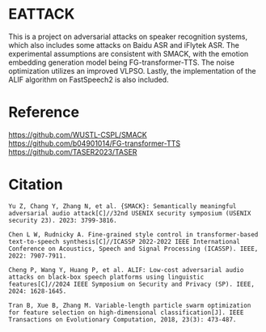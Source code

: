 # EATTACK

This is a project on adversarial attacks on speaker recognition systems, which also includes some attacks on Baidu ASR and iFlytek ASR. The experimental assumptions are consistent with SMACK, with the emotion embedding generation model being FG-transformer-TTS. The noise optimization utilizes an improved VLPSO. Lastly, the implementation of the ALIF algorithm on FastSpeech2 is also included.

# Reference

https://github.com/WUSTL-CSPL/SMACK
https://github.com/b04901014/FG-transformer-TTS
https://github.com/TASER2023/TASER

# Citation

```
Yu Z, Chang Y, Zhang N, et al. {SMACK}: Semantically meaningful adversarial audio attack[C]//32nd USENIX security symposium (USENIX security 23). 2023: 3799-3816.

Chen L W, Rudnicky A. Fine-grained style control in transformer-based text-to-speech synthesis[C]//ICASSP 2022-2022 IEEE International Conference on Acoustics, Speech and Signal Processing (ICASSP). IEEE, 2022: 7907-7911.

Cheng P, Wang Y, Huang P, et al. ALIF: Low-cost adversarial audio attacks on black-box speech platforms using linguistic features[C]//2024 IEEE Symposium on Security and Privacy (SP). IEEE, 2024: 1628-1645.

Tran B, Xue B, Zhang M. Variable-length particle swarm optimization for feature selection on high-dimensional classification[J]. IEEE Transactions on Evolutionary Computation, 2018, 23(3): 473-487.
```
